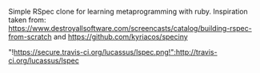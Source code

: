 Simple RSpec clone for learning metaprogramming with ruby.
Inspiration taken from: https://www.destroyallsoftware.com/screencasts/catalog/building-rspec-from-scratch and https://github.com/kyriacos/speciny

"!https://secure.travis-ci.org/lucassus/lspec.png!":http://travis-ci.org/lucassus/lspec
